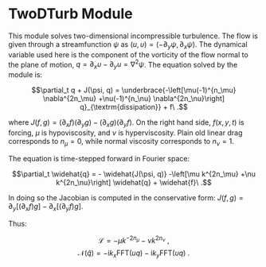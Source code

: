 # TwoDTurb Module

This module solves two-dimensional incompressible turbulence. The flow is given
through a streamfunction $\psi$ as $(u,\upsilon) = (-\partial_y\psi, \partial_x\psi)$.
The dynamical variable used here is the component of the vorticity of the flow
normal to the plane of motion, $q=\partial_x \upsilon- \partial_y u = \nabla^2\psi$.
The equation solved by the module is:

$$\partial_t q + J(\psi, q) = \underbrace{-\left[\mu(-1)^{n_\mu} \nabla^{2n_\mu}
+\nu(-1)^{n_\nu} \nabla^{2n_\nu}\right] q}_{\textrm{dissipation}} + f\ .$$

where $J(f,g) = (\partial_xf)(\partial_y g)-(\partial_x g)(\partial_y f)$. On
the right hand side, $f(x,y,t)$ is forcing, $\mu$ is hypoviscosity, and $\nu$ is
hyperviscosity. Plain old linear drag corresponds to $n_{\mu}=0$, while normal
viscosity corresponds to $n_{\nu}=1$.

The equation is time-stepped forward in Fourier space:

$$\partial_t \widehat{q} = - \widehat{J(\psi, q)} -\left[\mu k^{2n_\mu}
+\nu k^{2n_\nu}\right] \widehat{q}  + \widehat{f}\ .$$

In doing so the Jacobian is computed in the conservative form: $J(f,g) =
\partial_y [ (\partial_x f) g] -\partial_x[ (\partial_y f) g]$.

Thus:

$$\mathcal{L} = -\mu k^{-2n_\mu} - \nu k^{2n_\nu}\ ,$$
$$\mathcal{N}(\widehat{q}) = - \mathrm{i}k_x \mathrm{FFT}(u q)-
	\mathrm{i}k_y \mathrm{FFT}(\upsilon q)\ .$$
